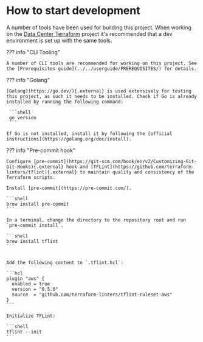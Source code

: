 # How to start development

A number of tools have been used for building this project. When working on the [Data Center Terraform](https://github.com/atlassian-labs/data-center-terraform) project it's recommended that a dev environment is set up with the same tools.

??? info "CLI Tooling"

    A number of CLI tools are recommended for working on this project. See the [Prerequisites guide](../../userguide/PREREQUISITES/) for details.

??? info "Golang"

    [Golang](https://go.dev/){.external} is used extensively for testing this project, as such it needs to be installed. Check if Go is already installed by running the following command:
    
     ```shell
     go version
     ```
    
    If Go is not installed, install it by following the [official instructions](https://golang.org/doc/install).

??? info "Pre-commit hook"

    Configure [pre-commit](https://git-scm.com/book/en/v2/Customizing-Git-Git-Hooks){.external} hook and [TFLint](https://github.com/terraform-linters/tflint){.external} to maintain quality and consistency of the Terraform scripts.
    
    Install [pre-commit](https://pre-commit.com/).
    
    ```shell
    brew install pre-commit
    ```
        
    In a terminal, change the directory to the repository root and run `pre-commit install`.
       
    ```shell
    brew install tflint
    ```
    
    
    Add the following content to `.tflint.hcl`:
    
    ```hcl
    plugin "aws" {
      enabled = true
      version = "0.5.0"
      source  = "github.com/terraform-linters/tflint-ruleset-aws"
    }
    ```
    
    Initialize TFLint:
    
    ```shell
    tflint --init
    ```